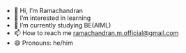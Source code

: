 - 👋 Hi, I’m Ramachandran
- 👀 I’m interested in learning
- 🌱 I’m currently studying BE(AIML)
- 📫 How to reach me ramachandran.m.official@gmail.com
- 😄 Pronouns: he/him
